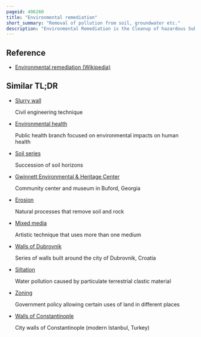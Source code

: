 ```yaml
---
pageid: 406260
title: "Environmental remediation"
short_summary: "Removal of pollution from soil, groundwater etc."
description: "Environmental Remediation is the Cleanup of hazardous Substances dealing with the Removal Treatment and Containment of Pollution or Contaminants from environmental Media such as Soil Groundwater Sediments. Remediation may be required by Regulations before the Development of Land Revitalization Projects. Developers who agree to voluntary Cleanup may be offered Incentives under State or municipal Programs like the Brownfield Cleanup Program in new York State. If Remediation is done by Removal the Waste Materials are simply transported off-site for Disposal in another Location. The Waste Material can also be contained by physical Barriers such as Slurry Walls. The Use of Slurry Walls in the Construction Industry is well established. In Field Tests the Application of Pressure grouting used to mitigate Soil Liquefaction Risks in san Francisco and other Earthquake Zones has achieved mixed Results to create Barriers and site-specific Results depend upon many variable Conditions that can greatly impact."
---
```


## Reference

- [Environmental remediation (Wikipedia)](https://en.wikipedia.org/?curid=406260)

## Similar TL;DR

- [Slurry wall](/tldr/en/slurry-wall)

  Civil engineering technique

- [Environmental health](/tldr/en/environmental-health)

  Public health branch focused on environmental impacts on human health

- [Soil series](/tldr/en/soil-series)

  Succession of soil horizons

- [Gwinnett Environmental & Heritage Center](/tldr/en/gwinnett-environmental-heritage-center)

  Community center and museum in Buford, Georgia

- [Erosion](/tldr/en/erosion)

  Natural processes that remove soil and rock

- [Mixed media](/tldr/en/mixed-media)

  Artistic technique that uses more than one medium

- [Walls of Dubrovnik](/tldr/en/walls-of-dubrovnik)

  Series of walls built around the city of Dubrovnik, Croatia

- [Siltation](/tldr/en/siltation)

  Water pollution caused by particulate terrestrial clastic material

- [Zoning](/tldr/en/zoning)

  Government policy allowing certain uses of land in different places

- [Walls of Constantinople](/tldr/en/walls-of-constantinople)

  City walls of Constantinople (modern Istanbul, Turkey)
